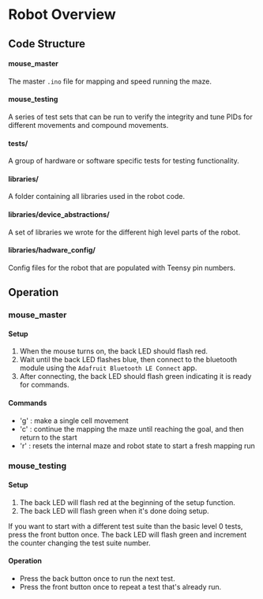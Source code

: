 # Robot Overview

## Code Structure
#### mouse_master
The master `.ino` file for mapping and speed running the maze.
#### mouse_testing
A series of test sets that can be run to verify the integrity and tune PIDs for different movements and compound movements.
#### tests/
A group of hardware or software specific tests for testing functionality.
#### libraries/
A folder containing all libraries used in the robot code.
#### libraries/device_abstractions/
A set of libraries we wrote for the different high level parts of the robot.
#### libraries/hadware_config/
Config files for the robot that are populated with Teensy pin numbers.

## Operation
### mouse_master
#### Setup
1. When the mouse turns on, the back LED should flash red.
2. Wait until the back LED flashes blue, then connect to the bluetooth module using the `Adafruit Bluetooth LE Connect` app.
3. After connecting, the back LED should flash green indicating it is ready for commands. 

#### Commands
- 'g' : make a single cell movement
- 'c' : continue the mapping the maze until reaching the goal, and then return to the start
- 'r' : resets the internal maze and robot state to start a fresh mapping run

### mouse_testing
#### Setup
1. The back LED will flash red at the beginning of the setup function.
2. The back LED will flash green when it's done doing setup.

If you want to start with a different test suite than the basic level 0 tests, press the front button once. The back LED will flash green and  increment the counter changing the test suite number.

#### Operation
- Press the back button once to run the next test. 
- Press the front button once to repeat a test that's already run.

